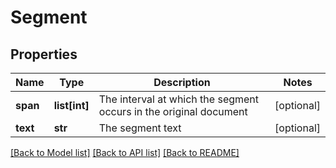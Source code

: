 # Segment

## Properties
Name | Type | Description | Notes
------------ | ------------- | ------------- | -------------
**span** | **list[int]** | The interval at which the segment occurs in the original document | [optional] 
**text** | **str** | The segment text | [optional] 

[[Back to Model list]](../README.md#documentation-for-models) [[Back to API list]](../README.md#documentation-for-api-endpoints) [[Back to README]](../README.md)


